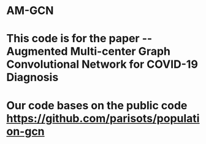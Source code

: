 # AM-GCN
# This code is for the paper -- Augmented Multi-center Graph Convolutional Network for COVID-19 Diagnosis
# Our code bases on the public code https://github.com/parisots/population-gcn
